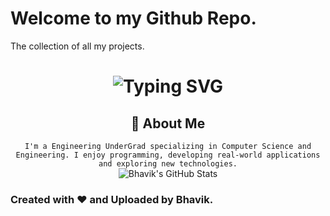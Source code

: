 ﻿# Welcome to my Github Repo.
The collection of all my projects.
<div align="center">
    <h1>
        <img src="https://readme-typing-svg.herokuapp.com?font=Merriweather&size=40&duration=3000&color=33FF33&center=true&vCenter=true&width=435&lines=Hey..+I'm+Bhavik;This+is..;..my+Github..;" alt="Typing SVG"/>
    </h1>
</div>
<div align="center">
    <h2>🚀 About Me</h2>
    <code>I'm a Engineering UnderGrad specializing in Computer Science and Engineering. I enjoy programming, developing real-world applications and exploring new technologies.</code>
</div>
<div align="center">
    <img src="https://github-profile-summary-cards.vercel.app/api/cards/profile-details?username=bhaviknetam&theme=github_dark" alt="Bhavik's GitHub Stats"/>
</div>
<h3>Created with ❤️ and Uploaded by Bhavik.</h3>
